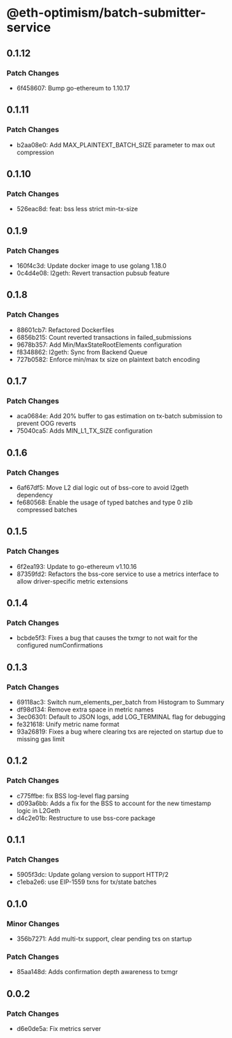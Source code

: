 # @eth-optimism/batch-submitter-service

## 0.1.12

### Patch Changes

- 6f458607: Bump go-ethereum to 1.10.17

## 0.1.11

### Patch Changes

- b2aa08e0: Add MAX_PLAINTEXT_BATCH_SIZE parameter to max out compression

## 0.1.10

### Patch Changes

- 526eac8d: feat: bss less strict min-tx-size

## 0.1.9

### Patch Changes

- 160f4c3d: Update docker image to use golang 1.18.0
- 0c4d4e08: l2geth: Revert transaction pubsub feature

## 0.1.8

### Patch Changes

- 88601cb7: Refactored Dockerfiles
- 6856b215: Count reverted transactions in failed_submissions
- 9678b357: Add Min/MaxStateRootElements configuration
- f8348862: l2geth: Sync from Backend Queue
- 727b0582: Enforce min/max tx size on plaintext batch encoding

## 0.1.7

### Patch Changes

- aca0684e: Add 20% buffer to gas estimation on tx-batch submission to prevent OOG reverts
- 75040ca5: Adds MIN_L1_TX_SIZE configuration

## 0.1.6

### Patch Changes

- 6af67df5: Move L2 dial logic out of bss-core to avoid l2geth dependency
- fe680568: Enable the usage of typed batches and type 0 zlib compressed batches

## 0.1.5

### Patch Changes

- 6f2ea193: Update to go-ethereum v1.10.16
- 87359fd2: Refactors the bss-core service to use a metrics interface to allow
  driver-specific metric extensions

## 0.1.4

### Patch Changes

- bcbde5f3: Fixes a bug that causes the txmgr to not wait for the configured numConfirmations

## 0.1.3

### Patch Changes

- 69118ac3: Switch num_elements_per_batch from Histogram to Summary
- df98d134: Remove extra space in metric names
- 3ec06301: Default to JSON logs, add LOG_TERMINAL flag for debugging
- fe321618: Unify metric name format
- 93a26819: Fixes a bug where clearing txs are rejected on startup due to missing gas limit

## 0.1.2

### Patch Changes

- c775ffbe: fix BSS log-level flag parsing
- d093a6bb: Adds a fix for the BSS to account for the new timestamp logic in L2Geth
- d4c2e01b: Restructure to use bss-core package

## 0.1.1

### Patch Changes

- 5905f3dc: Update golang version to support HTTP/2
- c1eba2e6: use EIP-1559 txns for tx/state batches

## 0.1.0

### Minor Changes

- 356b7271: Add multi-tx support, clear pending txs on startup

### Patch Changes

- 85aa148d: Adds confirmation depth awareness to txmgr

## 0.0.2

### Patch Changes

- d6e0de5a: Fix metrics server
